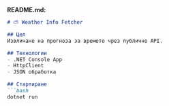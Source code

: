 
**README.md:**
```markdown
# ⛅ Weather Info Fetcher

## Цел
Извличане на прогноза за времето чрез публично API.

## Технологии
- .NET Console App
- HttpClient
- JSON обработка

## Стартиране
```bash
dotnet run
